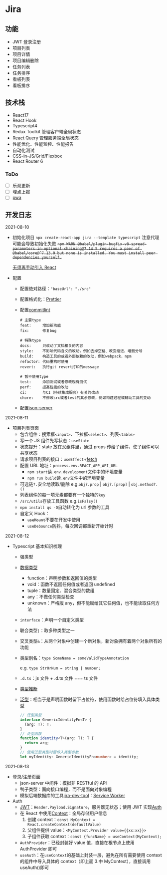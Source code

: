 # Jira

## 功能

- JWT 登录注册
- 项目列表
- 项目详情
- 项目编辑删除
- 任务列表
- 任务排序
- 看板列表
- 看板排序

## 技术栈

- React17
- React Hook
- Typescript4
- Redux Toolkit 管理客户端全局状态
- React Query 管理服务端全局状态
- 性能优化、性能监控、性能报告
- 自动化测试
- CSS-in-JS/Grid/Flexbox
- React Router 6

### ToDo

- [ ] 乐观更新
- [ ] 埋点上报
- [ ] [pwa](https://developer.mozilla.org/zh-CN/docs/Web/Progressive_web_apps)

## 开发日志

2021-08-10

- 初始化项目
  `npx create-react-app jira --template typescript` 注意代理可能会导致初始化失败
  ~~`npm WARN @babel/plugin-bugfix-v8-spread-parameters-in-optional-chaining@7.14.5 requires a peer of @babel/core@^7.13.0 but none is installed. You must install peer dependencies yourself.`~~

  [无须再手动引入 React](https://babeljs.io/docs/en/babel-plugin-transform-react-jsx)

- 配置

  - 配置绝对路径：`"baseUrl": "./src"`

  - 配置格式化：[Prettier](https://prettier.io/docs/en/install.html)

  - 配置[commitlint](https://github.com/conventional-changelog/commitlint)

    ```
    # 主要type
    feat:     增加新功能
    fix:      修复bug

    # 特殊type
    docs:     只改动了文档相关的内容
    style:    不影响代码含义的改动，例如去掉空格、改变缩进、增删分号
    build:    构造工具的或者外部依赖的改动，例如webpack，npm
    refactor: 代码重构时使用
    revert:   执行git revert打印的message

    # 暂不使用type
    test:     添加测试或者修改现有测试
    perf:     提高性能的改动
    ci:       与CI（持续集成服务）有关的改动
    chore:    不修改src或者test的其余修改，例如构建过程或辅助工具的变动
    ```

  - 配置[json-server](https://github.com/typicode/json-server)

2021-08-11

- 项目列表页面
  - 包含组件：搜索框`<input>`、下拉框`<select>`、列表`<table>`
  - 写一个 JS 组件先写状态：`useState`
  - 状态提升：state 放在父组件里，通过 props 传给子组件，使子组件可以共享状态
  - 请求项目列表的接口：`useEffect`+[fetch](https://developer.mozilla.org/zh-CN/docs/Web/API/Fetch_API/Using_Fetch)
  - 配置 URL 地址：`process.env.REACT_APP_API_URL`
    - `npm start`读`.env.development`文件中的环境变量
    - `npm run build`读`.env`文件中的环境变量
  - 可选链`?.`安全地读取/删除 e.g.`obj?.prop` | `obj?.[prop]` | `obj.method?.()`
  - 列表组件的每一项元素都要有一个独特的`key`
  - `/src/utils`存放工具函数 e.g.`isFalsy()`
  - `npm install qs -D`自动转化为 url 参数的工具
  - 自定义 Hook：
    - ~~`useMount`~~不要在开发中使用
    - `useDebounce`防抖，每次回调都重新开始计时

2021-08-12

- Typescript 基本知识梳理

  - 强类型

  - [数据类型](https://www.notion.so/4-3-TypeScript-08f52ad87f7540e781144d7688452f39)
    - function：声明参数和返回值的类型
    - void：函数不返回任何值或者返回 undefined
    - tuple：数量固定、混合类型的数组
    - any：不做任何类型检查
    - unknown：严格版 any，但不能赋给其它任何值，也不能读取任何方法
  - `interface`：声明一个自定义类型
  - 联合类型`|`：取多种类型之一

  - 交叉类型`&`：从两个对象中创建一个新对象，新对象拥有着两个对象所有的功能

  - 类型别名：`type SomeName = someValidTypeAnnotation`

    e.g. `type StrOrNum = string | number;`

  - `.d.ts`：js 文件 + .d.ts 文件 === ts 文件

  - [类型推断](https://jkchao.github.io/typescript-book-chinese/typings/typeInference.html#%E7%B1%BB%E5%9E%8B%E6%8E%A8%E6%96%AD)

  - [泛型](https://typescript.bootcss.com/generics.html)：相当于是声明函数时留下占位符，使用函数时给占位符填入具体类型

    ```typescript
    // 泛型类型
    interface GenericIdentityFn<T> {
      (arg: T): T;
    }
    // 泛型函数
    function identity<T>(arg: T): T {
      return arg;
    }
    // 使用泛型类型时要传入类型参数
    let myIdentity: GenericIdentityFn<number> = identity;
    ```

2021-08-13

- 登录/注册页面
  - json-server 中间件：模拟非 RESTful 的 API
  - 鸭子类型：面向接口编程，而不是面向对象编程
  - 模拟后端数据库的工具[jira-dev-tool](https://www.npmjs.com/package/jira-dev-tool)：[Service Worker](https://developer.mozilla.org/zh-CN/docs/Web/API/Service_Worker_API)
- Auth
  - [JWT](https://www.ruanyifeng.com/blog/2018/07/json_web_token-tutorial.html)：`Header.Payload.Signature`，服务器无状态；使用 JWT 实现[Auth](https://vertxchina.github.io/vertx-translation-chinese/auth/JWTAuth.html)
  - 在 React 中使用[Context](http://www.ptbird.cn/react-createContex-useContext.html)：全局存储用户信息
    1. 创建 context：`const MyContext = React.createContext(defaultValue)`
    2. 父组件提供 value：`<MyContext.Provider value={{xx:xx}}>`
    3. 子组件获取 context：`const {funcName} = useContext(MyContext);`
  - `AuthProvider`：已经封装好 value 值，直接在根节点上使用 AuthProvider 即可
  - `useAuth`：在`useContext`的基础上封装一层，避免在所有需要使用 context 的组件中导入具体的 context（即上面 3.中 MyContext），直接调用 useAuth()即可
